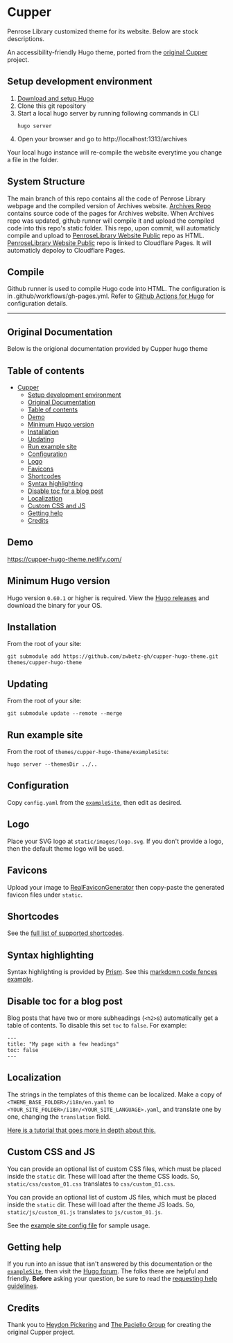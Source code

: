 # Cupper

Penrose Library customized theme for its website. Below are stock descriptions. 

An accessibility-friendly Hugo theme, ported from the [original Cupper](https://github.com/ThePacielloGroup/cupper) project.

## Setup development environment

1.  [Download and setup Hugo](https://gohugo.io/getting-started/installing/) 
2.  Clone this git repository 
3.  Start a local hugo server by running following commands in CLI
    ```
    hugo server
    ```
4.  Open your browser and go to http://localhost:1313/archives

Your local hugo instance will re-compile the website everytime you change a file in the folder.


## System Structure

The main branch of this repo contains all the code of Penrose Library webpage and the compiled version of Archives website.  [Archives Repo](https://github.com/Penrose-Library/Archives-Website) contains source code of the pages for Archives website. When Archives repo was updated, github runner will compile it and upload the compiled code into this repo's static folder.  This repo, upon commit, will automaticly compile and upload to [PenroseLibrary Website Public](https://github.com/Penrose-Library/PenroseLibrary_Website_Public) repo as HTML. [PenroseLibrary Website Public](https://github.com/Penrose-Library/PenroseLibrary_Website_Public) repo is linked to Cloudflare Pages. It will automaticly depoloy to Cloudflare Pages. 

## Compile

Github runner is used to compile Hugo code into HTML. The configuration is in .github/workflows/gh-pages.yml. Refer to [Github Actions for Hugo](https://github.com/peaceiris/actions-hugo) for configuration details.


------------------------------------------------------------

## Original Documentation

Below is the origional documentation provided by Cupper hugo theme

## Table of contents

- [Cupper](#cupper)
  - [Setup development environment](#setup-development-environment)
  - [Original Documentation](#original-documentation)
  - [Table of contents](#table-of-contents)
  - [Demo](#demo)
  - [Minimum Hugo version](#minimum-hugo-version)
  - [Installation](#installation)
  - [Updating](#updating)
  - [Run example site](#run-example-site)
  - [Configuration](#configuration)
  - [Logo](#logo)
  - [Favicons](#favicons)
  - [Shortcodes](#shortcodes)
  - [Syntax highlighting](#syntax-highlighting)
  - [Disable toc for a blog post](#disable-toc-for-a-blog-post)
  - [Localization](#localization)
  - [Custom CSS and JS](#custom-css-and-js)
  - [Getting help](#getting-help)
  - [Credits](#credits)

## Demo

https://cupper-hugo-theme.netlify.com/

## Minimum Hugo version

Hugo version `0.60.1` or higher is required. View the [Hugo releases](https://github.com/gohugoio/hugo/releases) and download the binary for your OS.

## Installation

From the root of your site:

```
git submodule add https://github.com/zwbetz-gh/cupper-hugo-theme.git themes/cupper-hugo-theme
```

## Updating

From the root of your site:

```
git submodule update --remote --merge
```

## Run example site

From the root of `themes/cupper-hugo-theme/exampleSite`:

```
hugo server --themesDir ../..
```

## Configuration

Copy `config.yaml` from the [`exampleSite`](https://github.com/zwbetz-gh/cupper-hugo-theme/tree/master/exampleSite), then edit as desired. 

## Logo

Place your SVG logo at `static/images/logo.svg`. If you don't provide a logo, then the default theme logo will be used. 

## Favicons

Upload your image to [RealFaviconGenerator](https://realfavicongenerator.net/) then copy-paste the generated favicon files under `static`. 

## Shortcodes

See the [full list of supported shortcodes](https://cupper-hugo-theme.netlify.com/cupper-shortcodes/).

## Syntax highlighting

Syntax highlighting is provided by [Prism](https://prismjs.com/). See this [markdown code fences example](https://cupper-hugo-theme.netlify.com/cupper-shortcodes/#syntax-highlighting).


## Disable toc for a blog post

Blog posts that have two or more subheadings (`<h2>`s) automatically get a table of contents. To disable this set `toc` to `false`. For example:

```
---
title: "My page with a few headings"
toc: false
---
```

## Localization

The strings in the templates of this theme can be localized. Make a copy of `<THEME_BASE_FOLDER>/i18n/en.yaml` to `<YOUR_SITE_FOLDER>/i18n/<YOUR_SITE_LANGUAGE>.yaml`, and translate one by one, changing the `translation` field.

[Here is a tutorial that goes more in depth about this.](https://regisphilibert.com/blog/2018/08/hugo-multilingual-part-2-i18n-string-localization/)

## Custom CSS and JS

You can provide an optional list of custom CSS files, which must be placed inside the `static` dir. These will load after the theme CSS loads. So, `static/css/custom_01.css` translates to `css/custom_01.css`.

You can provide an optional list of custom JS files, which must be placed inside the `static` dir. These will load after the theme JS loads. So, `static/js/custom_01.js` translates to `js/custom_01.js`.

See the [example site config file](https://github.com/zwbetz-gh/cupper-hugo-theme/blob/master/exampleSite/config.yaml) for sample usage.

## Getting help

If you run into an issue that isn't answered by this documentation or the [`exampleSite`](https://github.com/zwbetz-gh/cupper-hugo-theme/tree/master/exampleSite), then visit the [Hugo forum](https://discourse.gohugo.io/). The folks there are helpful and friendly. **Before** asking your question, be sure to read the [requesting help guidelines](https://discourse.gohugo.io/t/requesting-help/9132).

## Credits

Thank you to [Heydon Pickering](http://www.heydonworks.com) and [The Paciello Group](https://www.paciellogroup.com/) for creating the original Cupper project. 
